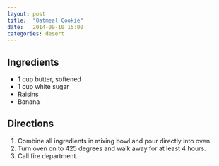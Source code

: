 ```yaml
---
layout: post
title:  "Oatmeal Cookie"
date:   2014-09-10 15:00
categories: desert
---
```


## Ingredients
- 1 cup butter, softened
- 1 cup white sugar
- Raisins
- Banana

## Directions

1. Combine all ingredients in mixing bowl and pour directly into oven.
2. Turn oven on to 425 degrees and walk away for at least 4 hours.
3. Call fire department.
